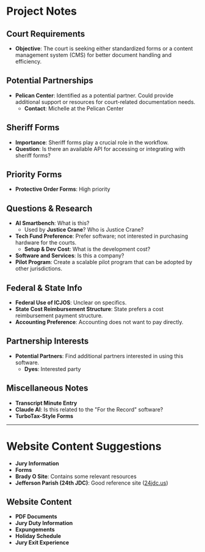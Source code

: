 
# Project Notes

## Court Requirements
- **Objective**: The court is seeking either standardized forms or a content management system (CMS) for better document handling and efficiency.

## Potential Partnerships
- **Pelican Center**: Identified as a potential partner. Could provide additional support or resources for court-related documentation needs.
  - **Contact**: Michelle at the Pelican Center

## Sheriff Forms
- **Importance**: Sheriff forms play a crucial role in the workflow.
- **Question**: Is there an available API for accessing or integrating with sheriff forms?

## Priority Forms
- **Protective Order Forms**: High priority

## Questions & Research
- **AI Smartbench**: What is this?
  - Used by **Justice Crane**? Who is Justice Crane?
- **Tech Fund Preference**: Prefer software; not interested in purchasing hardware for the courts.
  - **Setup & Dev Cost**: What is the development cost?
- **Software and Services**: Is this a company?
- **Pilot Program**: Create a scalable pilot program that can be adopted by other jurisdictions.

## Federal & State Info
- **Federal Use of ICJOS**: Unclear on specifics.
- **State Cost Reimbursement Structure**: State prefers a cost reimbursement payment structure.
- **Accounting Preference**: Accounting does not want to pay directly.

## Partnership Interests
- **Potential Partners**: Find additional partners interested in using this software.
  - **Dyes**: Interested party

## Miscellaneous Notes
- **Transcript Minute Entry**
- **Claude AI**: Is this related to the "For the Record" software?
- **TurboTax-Style Forms**

---

# Website Content Suggestions

- **Jury Information**
- **Forms**
- **Brady O Site**: Contains some relevant resources
- **Jefferson Parish (24th JDC)**: Good reference site ([24jdc.us](http://24jdc.us))

## Website Content
- **PDF Documents**
- **Jury Duty Information**
- **Expungements**
- **Holiday Schedule**
- **Jury Exit Experience**
